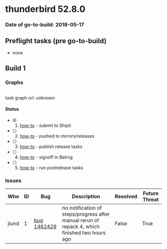 # thunderbird 52.8.0

### Date of go-to-build: 2018-05-17

## Preflight tasks (pre go-to-build)
- none

## Build 1  

### Graphs
```
```
task graph url: unknown


#### Status
- [x] 1.  [how-to](https://wiki.mozilla.org/Release:Release_Automation_on_Mercurial:Starting_a_Release#Submit_to_Ship_It)  - submit to Shipit
- [ ] 2.  [how-to](https://wiki.mozilla.org/Release:Release_Automation_on_Mercurial:Updates#Push_to_mirrors)  - pushed to mirrors/releases
- [ ] 3.  [how-to](https://wiki.mozilla.org/Release:Release_Automation_on_Mercurial:Updates_through_Shipping#Publish_in_Balrog)  - publish release tasks
- [ ] 4.  [how-to](https://github.com/mozilla-releng/releasewarrior-2.0/blob/master/docs/release-promotion/desktop/howto.md#obtain-sign-offs-for-changes)  - signoff in Balrog
- [ ] 5.  [how-to](https://wiki.mozilla.org/Release:Release_Automation_on_Mercurial:Updates_through_Shipping#Post-release_tasks)  - run postrelease tasks

### Issues
| Who                 | ID               | Bug                                                                 | Description                | Resolved                | Future Threat                |
| ------------------- | ---------------- | ------------------------------------------------------------------- | -------------------------- | ----------------------- | ---------------------------- |
| jlund  | 1 | [bug 1462429](https://bugzil.la/1462429)        | no notification of steps/progress after manual rerun of repack 4, which finished two hours ago | False | True |

